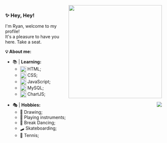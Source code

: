 <img src = "https://c.tenor.com/FgvsLn867wQAAAAj/a-chan-hololive-walfie.gif" width = "300px" align = "right">

### ✨ Hey, Hey!

I'm Ryan, welcome to my profile!<br>
It's a pleasure to have you here. Take a seat. <br>

**💡 About me:** <br>
- 📚 | **Learning:**
  - <img src="https://cdn-icons-png.flaticon.com/512/732/732212.png" width = "20px" align = "center"> HTML;
  - <img src="https://cdn-icons-png.flaticon.com/512/732/732190.png" width = "20px" align = "center"> CSS;
  - <img src="https://icon-library.com/images/javascript-icon-png/javascript-icon-png-23.jpg" width = "20px" align = "center"> JavaScript;
  - <img src="https://cdn-icons-png.flaticon.com/512/337/337953.png" width = "20px" align = "center"> MySQL;
  - <img src="https://www.chartjs.org/img/chartjs-logo.svg" width = "20px" align = "center"> ChartJS;

<img src="https://github-readme-stats.vercel.app/api/top-langs/?username=ryan-miyazato&layout=compact&langs_count=7&theme=onedark" align = "right">

- 🎭 | **Hobbies:**
  - 🎨 Drawing;
  - 🎸 Playing instruments;
  - 💃 Break Dancing;
  - 🛹 Skateboarding;
  - 🎾 Tennis;


<!--
**ryan-miyazato/ryan-miyazato** is a ✨ _special_ ✨ repository because its `README.md` (this file) appears on your GitHub profile.

Here are some ideas to get you started:

- 🔭 I’m currently working on ...
- 🌱 I’m currently learning ...
- 👯 I’m looking to collaborate on ...
- 🤔 I’m looking for help with ...
- 💬 Ask me about ...
- 📫 How to reach me: ...
- 😄 Pronouns: ...
- ⚡ Fun fact: ...
-->
